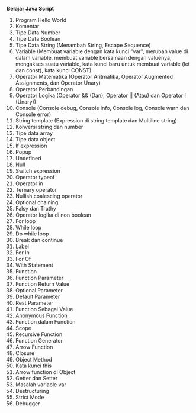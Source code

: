 **Belajar Java Script**
1) Program Hello World
2) Komentar
3) Tipe Data Number
4) Tipe Data Boolean
5) Tipe Data String (Menambah String, Escape Sequence)
6) Variable (Membuat variable dengan kata kunci "var", merubah value di dalam variable, membuat variable bersamaan dengan valuenya, mengakses suatu variable, kata kunci baru untuk membuat variable (let dan const), kata kunci CONST).
7) Operator Matematika (Operator Aritmatika, Operator Augmented Assignments, dan Operator Unary)
8) Operator Perbandingan
9) Operator Logika (Operator && (Dan), Operator || (Atau) dan Operator ! (Unary))
10) Console (Console debug, Console info, Console log, Console warn dan Console error)
11) String template (Expression di string template dan Multiline string)
12) Konversi string dan number
13) Tipe data array
14) Tipe data object
15) If expression
16) Popup
17) Undefined
18) Null
19) Switch expression
20) Operator typeof
21) Operator in
22) Ternary operator
23) Nullish coalescing operator
24) Optional chaining
25) Falsy dan Truthy
26) Operator logika di non boolean
27) For loop
28) While loop
29) Do while loop
30) Break dan continue
31) Label
32) For In
33) For Of
34) With Statement
35) Function
36) Function Parameter
37) Function Return Value
38) Optional Parameter
39) Default Parameter
40) Rest Parameter
41) Function Sebagai Value
42) Anonymous Function
43) Function dalam Function
44) Scope
45) Recursive Function
46) Function Generator
47) Arrow Function
48) Closure
49) Object Method
50) Kata kunci this
51) Arrow function di Object
52) Getter dan Setter
53) Masalah variable var
54) Destructuring
55) Strict Mode
56) Debugger
